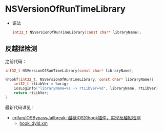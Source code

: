 # NSVersionOfRunTimeLibrary

* 语法
  ```c
  int32_t NSVersionOfRunTimeLibrary(const char* libraryName);
  ```

## 反越狱检测

之前代码：

```c
int32_t NSVersionOfRunTimeLibrary(const char* libraryName);

%hookf(int32_t, NSVersionOfRunTimeLibrary, const char* libraryName){
    int32_t rtLibVer = %orig;
    iosLogInfo("libraryName=%s -> rtLibVer=%d", libraryName, rtLibVer);
    return rtLibVer;
}
```

最新代码详见：

* [crifan/iOSBypassJailbreak: 越狱iOS的hook插件，实现反越狱检测](https://github.com/crifan/iOSBypassJailbreak)
  * [hook_dyld.xm](https://github.com/crifan/iOSBypassJailbreak/blob/main/iOSBypassJailbreak/hook_dyld.xm)
